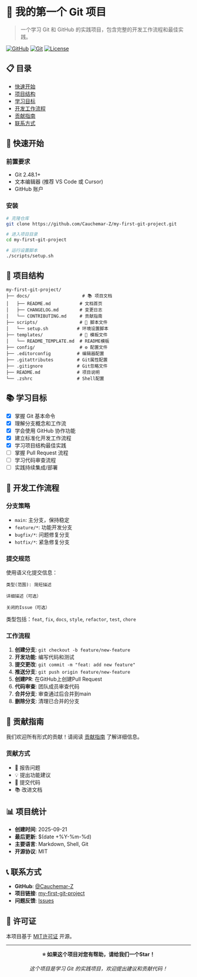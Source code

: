 # 🎉 我的第一个 Git 项目

> 一个学习 Git 和 GitHub 的实践项目，包含完整的开发工作流程和最佳实践。

[![GitHub](https://img.shields.io/badge/GitHub-Cauchemar--Z-blue?style=flat-square&logo=github)](https://github.com/Cauchemar-Z)
[![Git](https://img.shields.io/badge/Git-2.48.1+-orange?style=flat-square&logo=git)](https://git-scm.com/)
[![License](https://img.shields.io/badge/License-MIT-green?style=flat-square)](LICENSE)

## 📋 目录

- [快速开始](#-快速开始)
- [项目结构](#-项目结构)
- [学习目标](#-学习目标)
- [开发工作流程](#-开发工作流程)
- [贡献指南](#-贡献指南)
- [联系方式](#-联系方式)

## 🚀 快速开始

### 前置要求

- Git 2.48.1+
- 文本编辑器 (推荐 VS Code 或 Cursor)
- GitHub 账户

### 安装

```bash
# 克隆仓库
git clone https://github.com/Cauchemar-Z/my-first-git-project.git

# 进入项目目录
cd my-first-git-project

# 运行设置脚本
./scripts/setup.sh
```

## 📁 项目结构

```
my-first-git-project/
├── docs/                    # 📚 项目文档
│   ├── README.md           # 文档首页
│   ├── CHANGELOG.md        # 变更日志
│   └── CONTRIBUTING.md     # 贡献指南
├── scripts/                # 🔧 脚本文件
│   └── setup.sh           # 环境设置脚本
├── templates/              # 📝 模板文件
│   └── README_TEMPLATE.md  # README模板
├── config/                 # ⚙️ 配置文件
├── .editorconfig          # 编辑器配置
├── .gitattributes         # Git属性配置
├── .gitignore             # Git忽略文件
├── README.md              # 项目说明
└── .zshrc                 # Shell配置
```

## 📚 学习目标

- [x] 掌握 Git 基本命令
- [x] 理解分支概念和工作流
- [x] 学会使用 GitHub 协作功能
- [x] 建立标准化开发工作流程
- [x] 学习项目结构最佳实践
- [ ] 掌握 Pull Request 流程
- [ ] 学习代码审查流程
- [ ] 实践持续集成/部署

## 🔄 开发工作流程

### 分支策略

- `main`: 主分支，保持稳定
- `feature/*`: 功能开发分支
- `bugfix/*`: 问题修复分支
- `hotfix/*`: 紧急修复分支

### 提交规范

使用语义化提交信息：

```
类型(范围): 简短描述

详细描述（可选）

关闭的Issue（可选）
```

类型包括：`feat`, `fix`, `docs`, `style`, `refactor`, `test`, `chore`

### 工作流程

1. **创建分支**: `git checkout -b feature/new-feature`
2. **开发功能**: 编写代码和测试
3. **提交更改**: `git commit -m "feat: add new feature"`
4. **推送分支**: `git push origin feature/new-feature`
5. **创建PR**: 在GitHub上创建Pull Request
6. **代码审查**: 团队成员审查代码
7. **合并分支**: 审查通过后合并到main
8. **删除分支**: 清理已合并的分支

## 🤝 贡献指南

我们欢迎所有形式的贡献！请阅读 [贡献指南](docs/CONTRIBUTING.md) 了解详细信息。

### 贡献方式

- 🐛 报告问题
- 💡 提出功能建议
- 🔧 提交代码
- 📚 改进文档

## 📊 项目统计

- **创建时间**: 2025-09-21
- **最后更新**: $(date +%Y-%m-%d)
- **主要语言**: Markdown, Shell, Git
- **开源协议**: MIT

## 📞 联系方式

- **GitHub**: [@Cauchemar-Z](https://github.com/Cauchemar-Z)
- **项目链接**: [my-first-git-project](https://github.com/Cauchemar-Z/my-first-git-project)
- **问题反馈**: [Issues](https://github.com/Cauchemar-Z/my-first-git-project/issues)

## 📜 许可证

本项目基于 [MIT许可证](LICENSE) 开源。

---

<div align="center">

**⭐ 如果这个项目对您有帮助，请给我们一个Star！**

*这个项目是学习 Git 的实践项目，欢迎提出建议和贡献代码！*

</div>
